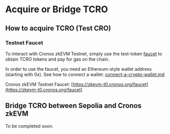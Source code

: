 # Acquire or Bridge TCRO

## How to acquire TCRO (Test CRO)

### Testnet Faucet

To interact with Cronos zkEVM Testnet, simply use the test-token [faucet](https://zkevm-t0.cronos.org/faucet) to obtain TCRO tokens and pay for gas on the chain.

In order to use the faucet, you need an Ethereum-style wallet address (starting with 0x). See how to connect a wallet: [connect-a-crypto-wallet.md](connect-a-crypto-wallet.md "mention")

Cronos zkEVM Testnet Faucet: [https://zkevm-t0.cronos.org/faucet](https://zkevm-t0.cronos.org/faucet)



## Bridge TCRO between Sepolia and Cronos zkEVM

To be completed soon.

